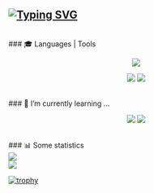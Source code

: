 ## [![Typing SVG](https://readme-typing-svg.herokuapp.com?font=Kanit&weight=600&size=30&pause=500&color=F79407&background=FFFFFF00&multiline=true&repeat=false&width=435&lines=Hi+i'm+Ivan+%F0%9F%91%8B)](https://git.io/typing-svg)

<br>
### 🎓 Languages | Tools
<p align="center">
  <img src="https://skillicons.dev/icons?i=css,html,scss,js" />  
</p>
<p align="center">
  <img src="https://skillicons.dev/icons?i=git,webpack" />
  <img src="https://skillicons.dev/icons?i=figma" />
</p>

<br>
### 🌱 I’m currently learning ...
<p align="center">
  <img src="https://skillicons.dev/icons?i=typescript,nodejs" />
   <img src="https://skillicons.dev/icons?i=react" />  
</p>

<br>
### 📊 Some statistics
<div align="left">
  <img src="https://www.codewars.com/users/AishSI/badges/large">  
</div>
<div align="left">
  <img src="https://github-readme-stats.vercel.app/api?username=aishsi&show_icons=true&theme=city_lights&hide=issues,contribs">  
</div>

[![trophy](https://github-profile-trophy.vercel.app/?username=aishsi&rank=B,AA&theme=juicyfresh&margin-w=35&row=1&column=3)](https://github.com/aishsi/github-profile-trophy)

<!-- [![Top Langs](https://github-readme-stats.vercel.app/api/top-langs/?username=aishsi&layout=compact)](https://github.com/anuraghazra/github-readme-stats) -->

<!-- [![GitHub Streak](https://github-readme-streak-stats.herokuapp.com/?user=aishsi)](https://git.io/streak-stats) -->
